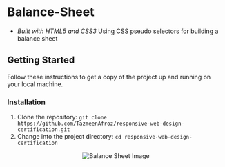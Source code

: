 # Balance-Sheet
- *Built with HTML5 and CSS3*
Using CSS pseudo selectors for building a  balance sheet

## Getting Started

Follow these instructions to get a copy of the project up and running on your local machine.


### Installation

1. Clone the repository: `git clone https://github.com/TazmeenAfroz/responsive-web-design-certification.git`
2. Change into the project directory: `cd responsive-web-design-certification`

<div align="center">
  <img src="https://raw.githubusercontent.com/TazmeenAfroz/Balance-Sheet/main/path/to/your/sheet.png" alt="Balance Sheet Image">
</div>
